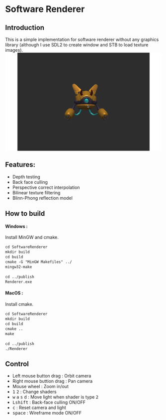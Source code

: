 # Software Renderer

## Introduction
This is a simple implementation for software renderer without any graphics library (although I use SDL2 to create window and STB to load texture images). 
![](./screenshot/gif0.gif)

## Features:
- Depth testing
- Back face culling
- Perspective correct interpolation
- Bilinear texture filtering
- Blinn-Phong reflection model

## How to build
#### Windows :
Install MinGW and cmake.

```
cd SoftwareRenderer
mkdir build
cd build
cmake -G "MinGW Makefiles" ../
mingw32-make

cd ../publish
Renderer.exe
```

#### MacOS :
Install cmake.

```
cd SoftwareRenderer
mkdir build
cd build
cmake ..
make

cd ../publish
./Renderer
```

## Control
- Left mouse button drag : Orbit camera
- Right mouse buttion drag : Pan camera
- Mouse wheel : Zoom in/out
- <kbd>1</kbd> <kbd>2</kbd> : Change shaders 
- <kbd>w</kbd> <kbd>a</kbd> <kbd>s</kbd> <kbd>d</kbd>
: Move light when shader is type <kbd>2</kbd>
- <kbd>Lshift</kbd> : Back-face culling ON/OFF
- <kbd>c</kbd> : Reset camera and light
- <kbd>space</kbd> :  Wireframe mode ON/OFF

